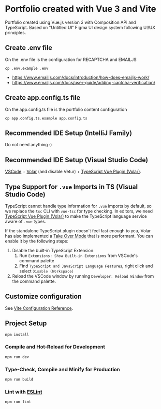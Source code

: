 # Portfolio created with Vue 3 and Vite

Portfolio created using Vue.js version 3 with Composition API and TypeScript. Based on "Untitled UI" Figma UI design system following UI/UX principles.


## Create .env file
On the .env file is the configuration for RECAPTCHA and EMAILJS
```shell
cp .env.example .env
```
- https://www.emailjs.com/docs/introduction/how-does-emailjs-work/
- https://www.emailjs.com/docs/user-guide/adding-captcha-verification/

## Create app.config.ts file
On the app.config.ts file is the portfolio content configuration
```shell
cp app.config.ts.example app.config.ts
```

## Recommended IDE Setup (IntelliJ Family)
Do not need anything :)

## Recommended IDE Setup (Visual Studio Code)

[VSCode](https://code.visualstudio.com/) + [Volar](https://marketplace.visualstudio.com/items?itemName=Vue.volar) (and disable Vetur) + [TypeScript Vue Plugin (Volar)](https://marketplace.visualstudio.com/items?itemName=Vue.vscode-typescript-vue-plugin).

## Type Support for `.vue` Imports in TS (Visual Studio Code)

TypeScript cannot handle type information for `.vue` imports by default, so we replace the `tsc` CLI with `vue-tsc` for type checking. In editors, we need [TypeScript Vue Plugin (Volar)](https://marketplace.visualstudio.com/items?itemName=Vue.vscode-typescript-vue-plugin) to make the TypeScript language service aware of `.vue` types.

If the standalone TypeScript plugin doesn't feel fast enough to you, Volar has also implemented a [Take Over Mode](https://github.com/johnsoncodehk/volar/discussions/471#discussioncomment-1361669) that is more performant. You can enable it by the following steps:

1. Disable the built-in TypeScript Extension
    1) Run `Extensions: Show Built-in Extensions` from VSCode's command palette
    2) Find `TypeScript and JavaScript Language Features`, right click and select `Disable (Workspace)`
2. Reload the VSCode window by running `Developer: Reload Window` from the command palette.

## Customize configuration

See [Vite Configuration Reference](https://vitejs.dev/config/).

## Project Setup

```sh
npm install
```

### Compile and Hot-Reload for Development

```sh
npm run dev
```

### Type-Check, Compile and Minify for Production

```sh
npm run build
```

### Lint with [ESLint](https://eslint.org/)

```sh
npm run lint
```

